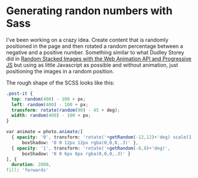 # Generating randon numbers with Sass

I've been working on a crazy idea. Create content that is randomly positioned in the page and then rotated a random percentage between a negative and a positive number. Something similar to what Dudley Storey did in [Random Stacked Images with the Web Animation API and Progressive JS](http://thenewcode.com/1093/Random-Stacked-Images-with-the-Web-Animation-API-and-Progressive-JS) but using as little Javascript as possible and without animation, just positioning the images in a random position.

The rough shape of the SCSS looks like this:

```scss
.post-it {
  top: random(400) - 100 + px;
  left: random(400) - 100 + px;
  transform: rotate(random(90) - 45 + deg);
  width: random(400) - 100 + px;
}
```

```scss
var animate = photo.animate([
  { opacity: '0', transform: 'rotate('+getRandom(-12,12)+'deg) scale(1.2)',
      boxShadow: '0 0 12px 12px rgba(0,0,0,.3)' },
  { opacity: '1', transform: 'rotate('+getRandom(-8,8)+'deg)',
      boxShadow: '0 0 6px 6px rgba(0,0,0,.3)' }
], {
  duration: 2000,
fill: 'forwards'
```
